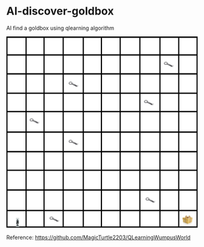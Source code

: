 # AI-discover-goldbox

AI find a goldbox using qlearning algorithm


![](https://github.com/kalimuthu-selvaraj/AI-discover-goldbox/blob/main/images/discoveredgoldbox.gif?s=600)


Reference: https://github.com/MagicTurtle2203/QLearningWumpusWorld

